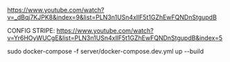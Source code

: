 https://www.youtube.com/watch?v=_dBqj7KJPK8&index=9&list=PLN3n1USn4xllF5t1GZhEwFQNDnStgupdB

CONFIG STRIPE: https://www.youtube.com/watch?v=Yr6HOyWUCgE&list=PLN3n1USn4xllF5t1GZhEwFQNDnStgupdB&index=5

sudo docker-compose -f server/docker-compose.dev.yml up --build